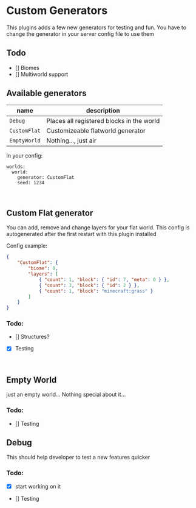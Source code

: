 # Custom Generators

This plugins adds a few new generators for testing and fun.
You have to change the generator in your server config file to use them

## Todo

-   [] Biomes
-   [] Multiworld support

## Available generators

| name         | description                               |
| ------------ | ----------------------------------------- |
| `Debug`      | Places all registered blocks in the world |
| `CustomFlat` | Customizeable flatworld generator         |
| `EmptyWorld` | Nothing..., just air                      |

In your config:

```
worlds:
  world:
    generator: CustomFlat
    seed: 1234
```

<br />

## Custom Flat generator

You can add, remove and change layers for your flat world.
This config is autogenerated after the first restart with this plugin installed

Config example:

```json
{
    "CustomFlat": {
        "biome": 0,
        "layers": [
            { "count": 1, "block": { "id": 7, "meta": 0 } },
            { "count": 3, "block": { "id": 2 } },
            { "count": 1, "block": "minecraft:grass" }
        ]
    }
}
```

### Todo:

-   [] Structures?
-   [x] Testing

<br />

## Empty World

just an empty world... Nothing special about it...

### Todo:

-   [] Testing

## Debug

This should help developer to test a new features quicker

### Todo:

-   [x] start working on it
-   [] Testing
